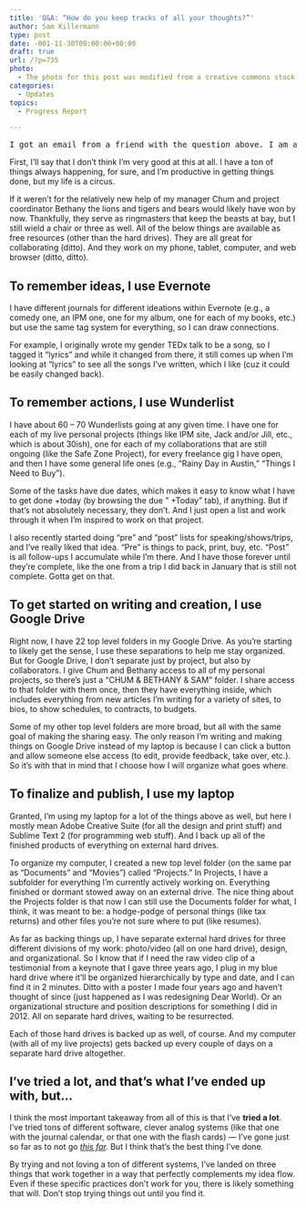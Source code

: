 ```yaml
---
title: 'Q&A: “How do you keep tracks of all your thoughts?”'
author: Sam Killermann
type: post
date: -001-11-30T00:00:00+00:00
draft: true
url: /?p=735
photo:
  - The photo for this post was modified from a creative commons stock image.
categories:
  - Updates
topics:
  - Progress Report

---
```

<pre>I got an email from a friend with the question above. I am always spinning a ton of plates, so how do I keep them from crashing? Here's [basically -- just a <em>little </em>edited] what I replied.</pre>

First, I&#8217;ll say that I don&#8217;t think I&#8217;m very good at this at all. I have a ton of things always happening, for sure, and I&#8217;m productive in getting things done, but my life is a circus.

If it weren&#8217;t for the relatively new help of my manager Chum and project coordinator Bethany the lions and tigers and bears would likely have won by now. Thankfully, they serve as ringmasters that keep the beasts at bay, but I still wield a chair or three as well. All of the below things are available as free resources (other than the hard drives). They are all great for collaborating (ditto). And they work on my phone, tablet, computer, and web browser (ditto, ditto).

## To remember ideas, I use Evernote

I have different journals for different ideations within Evernote (e.g., a comedy one, an IPM one, one for my album, one for each of my books, etc.) but use the same tag system for everything, so I can draw connections.

For example, I originally wrote my gender TEDx talk to be a song, so I tagged it &#8220;lyrics&#8221; and while it changed from there, it still comes up when I&#8217;m looking at &#8220;lyrics&#8221; to see all the songs I&#8217;ve written, which I like (cuz it could be easily changed back).

## To remember actions, I use Wunderlist

I have about 60 &#8211; 70 Wunderlists going at any given time. I have one for each of my live personal projects (things like IPM site, Jack and/or Jill, etc., which is about 30ish), one for each of my collaborations that are still ongoing (like the Safe Zone Project), for every freelance gig I have open, and then I have some general life ones (e.g., &#8220;Rainy Day in Austin,&#8221; &#8220;Things I Need to Buy&#8221;).

Some of the tasks have due dates, which makes it easy to know what I have to get done +today (by browsing the due &#8221; +Today&#8221; tab), if anything. But if that&#8217;s not absolutely necessary, they don&#8217;t. And I just open a list and work through it when I&#8217;m inspired to work on that project.

I also recently started doing &#8220;pre&#8221; and &#8220;post&#8221; lists for speaking/shows/trips, and I&#8217;ve really liked that idea. &#8220;Pre&#8221; is things to pack, print, buy, etc. &#8220;Post&#8221; is all follow-ups I accumulate while I&#8217;m there. And I have those forever until they&#8217;re complete, like the one from a trip I did back in January that is still not complete. Gotta get on that.

## To get started on writing and creation, I use Google Drive

Right now, I have 22 top level folders in my Google Drive. As you&#8217;re starting to likely get the sense, I use these separations to help me stay organized. But for Google Drive, I don&#8217;t separate just by project, but also by collaborators. I give Chum and Bethany access to all of my personal projects, so there&#8217;s just a &#8220;CHUM & BETHANY & SAM&#8221; folder. I share access to that folder with them once, then they have everything inside, which includes everything from new articles I&#8217;m writing for a variety of sites, to bios, to show schedules, to contracts, to budgets.

Some of my other top level folders are more broad, but all with the same goal of making the sharing easy. The only reason I&#8217;m writing and making things on Google Drive instead of my laptop is because I can click a button and allow someone else access (to edit, provide feedback, take over, etc.). So it&#8217;s with that in mind that I choose how I will organize what goes where.

## To finalize and publish, I use my laptop

Granted, I&#8217;m using my laptop for a lot of the things above as well, but here I mostly mean Adobe Creative Suite (for all the design and print stuff) and Sublime Text 2 (for programming web stuff). And I back up all of the finished products of everything on external hard drives.

To organize my computer, I created a new top level folder (on the same par as &#8220;Documents&#8221; and &#8220;Movies&#8221;) called &#8220;Projects.&#8221; In Projects, I have a subfolder for everything I&#8217;m currently actively working on. Everything finished or dormant stowed away on an external drive. The nice thing about the Projects folder is that now I can still use the Documents folder for what, I think, it was meant to be: a hodge-podge of personal things (like tax returns) and other files you&#8217;re not sure where to put (like resumes).

As far as backing things up, I have separate external hard drives for three different divisions of my work: photo/video (all on one hard drive), design, and organizational. So I know that if I need the raw video clip of a testimonial from a keynote that I gave three years ago, I plug in my blue hard drive where it&#8217;ll be organized hierarchically by type and date, and I can find it in 2 minutes. Ditto with a poster I made four years ago and haven&#8217;t thought of since (just happened as I was redesigning Dear World). Or an organizational structure and position descriptions for something I did in 2012. All on separate hard drives, waiting to be resurrected.

Each of those hard drives is backed up as well, of course. And my computer (with all of my live projects) gets backed up every couple of days on a separate hard drive altogether.

## I&#8217;ve tried a lot, and that&#8217;s what I&#8217;ve ended up with, but&#8230;

I think the most important takeaway from all of this is that I&#8217;ve **tried a lot**. I&#8217;ve tried tons of different software, clever analog systems (like that one with the journal calendar, or that one with the flash cards) &#8212; I&#8217;ve gone just so far as to not go _<a href="https://www.google.com/search?q=memento&es_sm=91&source=lnms&tbm=isch&sa=X&ei=zk67U_uwBob5oASjk4GoAQ&ved=0CAgQ_AUoAQ#q=memento%20movie%20tattoos&revid=200960068&tbm=isch&imgdii=_" target="_blank">this far</a>._ But I think that&#8217;s the best thing I&#8217;ve done.

By trying and not loving a ton of different systems, I&#8217;ve landed on three things that work together in a way that perfectly complements my idea flow. Even if these specific practices don&#8217;t work for you, there is likely something that will. Don&#8217;t stop trying things out until you find it.